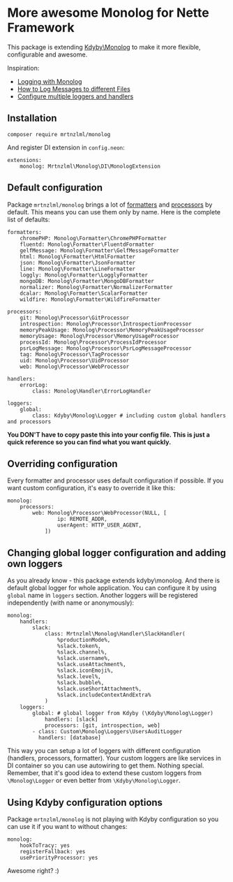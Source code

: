 More awesome Monolog for Nette Framework
========================================

This package is extending [Kdyby\Monolog](https://github.com/Kdyby/Monolog) to make it more flexible, configurable and awesome.

Inspiration:

- [Logging with Monolog](http://symfony.com/doc/current/logging.html)
- [How to Log Messages to different Files](http://symfony.com/doc/current/logging/channels_handlers.html)
- [Configure multiple loggers and handlers](https://github.com/theorchard/monolog-cascade)

Installation
------------

	composer require mrtnzlml/monolog

And register DI extension in `config.neon`:

	extensions:
		monolog: Mrtnzlml\Monolog\DI\MonologExtension

Default configuration
---------------------
Package `mrtnzlml/monolog` brings a lot of [formatters](https://github.com/Seldaek/monolog/blob/master/doc/02-handlers-formatters-processors.md#formatters) and [processors](https://github.com/Seldaek/monolog/blob/master/doc/02-handlers-formatters-processors.md#processors) by default. This means you can use them only by name. Here is the complete list of defaults:

	formatters:
		chromePHP: Monolog\Formatter\ChromePHPFormatter
		fluentd: Monolog\Formatter\FluentdFormatter
		gelfMessage: Monolog\Formatter\GelfMessageFormatter
		html: Monolog\Formatter\HtmlFormatter
		json: Monolog\Formatter\JsonFormatter
		line: Monolog\Formatter\LineFormatter
		loggly: Monolog\Formatter\LogglyFormatter
		mongoDB: Monolog\Formatter\MongoDBFormatter
		normalizer: Monolog\Formatter\NormalizerFormatter
		dcalar: Monolog\Formatter\ScalarFormatter
		wildfire: Monolog\Formatter\WildfireFormatter

	processors:
		git: Monolog\Processor\GitProcessor
		introspection: Monolog\Processor\IntrospectionProcessor
		memoryPeakUsage: Monolog\Processor\MemoryPeakUsageProcessor
		memoryUsage: Monolog\Processor\MemoryUsageProcessor
		processId: Monolog\Processor\ProcessIdProcessor
		psrLogMessage: Monolog\Processor\PsrLogMessageProcessor
		tag: Monolog\Processor\TagProcessor
		uid: Monolog\Processor\UidProcessor
		web: Monolog\Processor\WebProcessor

	handlers:
		errorLog:
			class: Monolog\Handler\ErrorLogHandler

	loggers:
		global:
			class: Kdyby\Monolog\Logger # including custom global handlers and processors

**You DON'T have to copy paste this into your config file. This is just a quick reference so you can find what you want quickly.**

Overriding configuration
------------------------
Every formatter and processor uses default configuration if possible. If you want custom configuration, it's easy to override it like this:

	monolog:
		processors:
			web: Monolog\Processor\WebProcessor(NULL, [
					ip: REMOTE_ADDR,
					userAgent: HTTP_USER_AGENT,
				])

Changing global logger configuration and adding own loggers
-----------------------------------------------------------
As you already know - this package extends kdyby\monolog. And there is default global logger for whole application. You can configure it by using `global` name in `loggers` section. Another loggers will be registered independently (with name or anonymously):

	monolog:
		handlers:
			slack:
				class: Mrtnzlml\Monolog\Handler\SlackHandler(
					%productionMode%,
					%slack.token%,
					%slack.channel%,
					%slack.username%,
					%slack.useAttachment%,
					%slack.iconEmoji%,
					%slack.level%,
					%slack.bubble%,
					%slack.useShortAttachment%,
					%slack.includeContextAndExtra%
				)
		loggers:
			global: # global logger from Kdyby (\Kdyby\Monolog\Logger)
				handlers: [slack]
				processors: [git, introspection, web]
			- class: Custom\Monolog\Loggers\UsersAuditLogger
			  handlers: [database]

This way you can setup a lot of loggers with different configuration (handlers, processors, formatter). Your custom loggers are like services in DI container so you can use autowiring to get them. Nothing special. Remember, that it's good idea to extend these custom loggers from `\Monolog\Logger` or even better from `\Kdyby\Monolog\Logger`.

Using Kdyby configuration options
---------------------------------
Package `mrtnzlml/monolog` is not playing with Kdyby configuration so you can use it if you want to without changes:

	monolog:
		hookToTracy: yes
		registerFallback: yes
		usePriorityProcessor: yes

Awesome right? :)
